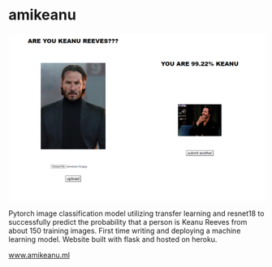 # amikeanu

![it works i swear](https://raw.githubusercontent.com/NolanGC/amikeanu/master/preview.png)

Pytorch image classification model utilizing transfer learning and resnet18 to successfully predict the probability that a person is Keanu Reeves from about 150 training images. First time writing and deploying a machine learning model. Website built with flask and hosted on heroku. 

www.amikeanu.ml
